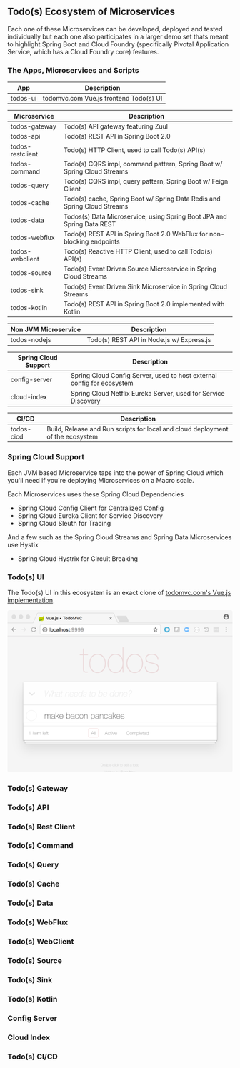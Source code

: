 ## Todo(s) Ecosystem of Microservices

Each one of these Microservices can be developed, deployed and tested individually but each one also participates in a larger demo set thats meant to highlight Spring Boot and Cloud Foundry (specifically Pivotal Application Service, which has a Cloud Foundry core) features.

### The Apps, Microservices and Scripts

App | Description
------------ | -------------
todos-ui | todomvc.com Vue.js frontend Todo(s) UI


Microservice | Description
------------ | -------------
todos-gateway | Todo(s) API gateway featuring Zuul
todos-api | Todo(s) REST API in Spring Boot 2.0
todos-restclient | Todo(s) HTTP Client, used to call Todo(s) API(s)
todos-command | Todo(s) CQRS impl, command pattern, Spring Boot w/ Spring Cloud Streams
todos-query | Todo(s) CQRS impl, query pattern, Spring Boot w/ Feign Client
todos-cache | Todo(s) cache, Spring Boot w/ Spring Data Redis and Spring Cloud Streams
todos-data | Todos(s) Data Microservice, using Spring Boot JPA and Spring Data REST
todos-webflux | Todo(s) REST API in Spring Boot 2.0 WebFlux for non-blocking endpoints
todos-webclient | Todo(s) Reactive HTTP Client, used to call Todo(s) API(s)
todos-source | Todo(s) Event Driven Source Microservice in Spring Cloud Streams
todos-sink | Todo(s) Event Driven Sink Microservice in Spring Cloud Streams
todos-kotlin | Todo(s) REST API in Spring Boot 2.0 implemented with Kotlin

Non JVM Microservice | Description
------------ | -------------
todos-nodejs | Todo(s) REST API in Node.js w/ Express.js

Spring Cloud Support | Description
------------ | -------------
config-server | Spring Cloud Config Server, used to host external config for ecosystem
cloud-index | Spring Cloud Netflix Eureka Server, used for Service Discovery

CI/CD | Description
------------ | -------------
todos-cicd | Build, Release and Run scripts for local and cloud deployment of the ecosystem

### Spring Cloud Support

Each JVM based Microservice taps into the power of Spring Cloud which you'll need if you're deploying Microservices on a Macro scale.

Each Microservices uses these Spring Cloud Dependencies

* Spring Cloud Config Client for Centralized Config
* Spring Cloud Eureka Client for Service Discovery
* Spring Cloud Sleuth for Tracing

And a few such as the Spring Cloud Streams and Spring Data Microservices use Hystix

* Spring Cloud Hystrix for Circuit Breaking

### Todo(s) UI

The Todo(s) UI in this ecosystem is an exact clone of [todomvc.com's Vue.js implementation](http://todomvc.com/examples/vue/).

<p align="center">
    <img src="https://github.com/corbtastik/todos-images/raw/master/todos-ui/todos-ui-one.png">
</p>

### Todo(s) Gateway

### Todo(s) API

### Todo(s) Rest Client

### Todo(s) Command

### Todo(s) Query

### Todo(s) Cache

### Todo(s) Data

### Todo(s) WebFlux

### Todo(s) WebClient

### Todo(s) Source

### Todo(s) Sink

### Todo(s) Kotlin

### Config Server

### Cloud Index

### Todo(s) CI/CD
